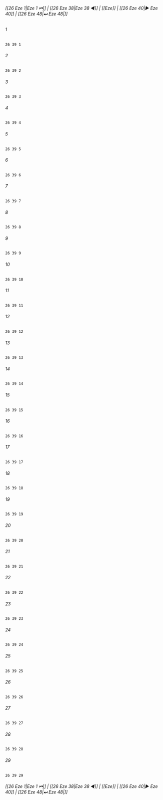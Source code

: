 
###### [[26 Eze 1|Eze 1 ⏮]] | [[26 Eze 38|Eze 38 ◀]] | [[Eze]] | [[26 Eze 40|▶ Eze 40]] | [[26 Eze 48|⏭ Eze 48|]]

###### 1
``` verse
26 39 1 
```
###### 2
``` verse
26 39 2 
```
###### 3
``` verse
26 39 3 
```
###### 4
``` verse
26 39 4 
```
###### 5
``` verse
26 39 5 
```
###### 6
``` verse
26 39 6 
```
###### 7
``` verse
26 39 7 
```
###### 8
``` verse
26 39 8 
```
###### 9
``` verse
26 39 9 
```
###### 10
``` verse
26 39 10 
```
###### 11
``` verse
26 39 11 
```
###### 12
``` verse
26 39 12 
```
###### 13
``` verse
26 39 13 
```
###### 14
``` verse
26 39 14 
```
###### 15
``` verse
26 39 15 
```
###### 16
``` verse
26 39 16 
```
###### 17
``` verse
26 39 17 
```
###### 18
``` verse
26 39 18 
```
###### 19
``` verse
26 39 19 
```
###### 20
``` verse
26 39 20 
```
###### 21
``` verse
26 39 21 
```
###### 22
``` verse
26 39 22 
```
###### 23
``` verse
26 39 23 
```
###### 24
``` verse
26 39 24 
```
###### 25
``` verse
26 39 25 
```
###### 26
``` verse
26 39 26 
```
###### 27
``` verse
26 39 27 
```
###### 28
``` verse
26 39 28 
```
###### 29
``` verse
26 39 29 
```

###### [[26 Eze 1|Eze 1 ⏮]] | [[26 Eze 38|Eze 38 ◀]] | [[Eze]] | [[26 Eze 40|▶ Eze 40]] | [[26 Eze 48|⏭ Eze 48|]]

